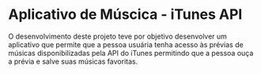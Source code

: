 # Aplicativo de Múscica - iTunes API

O desenvolvimento deste projeto teve por objetivo desenvolver um aplicativo que permite que a pessoa usuária tenha acesso às prévias de músicas disponibilizadas pela API do iTunes permitindo que a pessoa ouça a prévia e salve suas músicas favoritas.